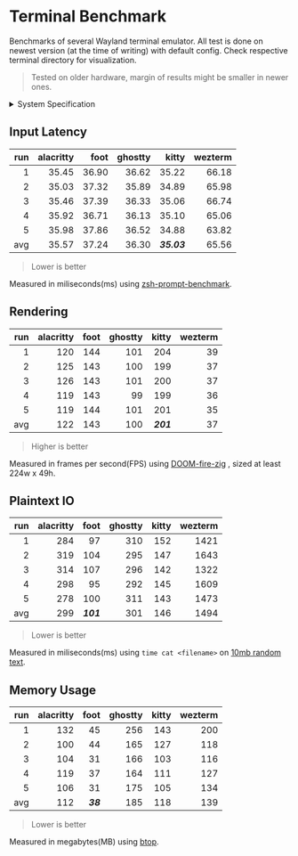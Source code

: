 # Terminal Benchmark

Benchmarks of several Wayland terminal emulator. All test is done on newest
version (at the time of writing) with default config. Check respective terminal
directory for visualization.

> Tested on older hardware, margin of results might be smaller in newer ones.

<details>
<summary>System Specification</summary>

```txt
Host: 2350B67 (ThinkPad T430)
OS: Arch Linux x86_64
Kernel: Linux 6.12.6-arch1-1
WM: Hyprland (Wayland)
Shell: zsh 5.9
CPU: Intel(R) Core(TM) i7-3632QM (8) @ 3.20 GHz - 48.0°C
GPU: Intel 3rd Gen Graphics Controller @ 1.15 GHz [Integrated]
Memory: 15.44 GiB
```

</details>

## Input Latency

| run | alacritty |  foot | ghostty |       kitty | wezterm |
|----:|----------:|------:|--------:|------------:|--------:|
|   1 |     35.45 | 36.90 |   36.62 |       35.22 |   66.18 |
|   2 |     35.03 | 37.32 |   35.89 |       34.89 |   65.98 |
|   3 |     35.46 | 37.39 |   36.33 |       35.06 |   66.74 |
|   4 |     35.92 | 36.71 |   36.13 |       35.10 |   65.06 |
|   5 |     35.98 | 37.86 |   36.52 |       34.88 |   63.82 |
| avg |     35.57 | 37.24 |   36.30 | **_35.03_** |   65.56 |

> Lower is better

Measured in miliseconds(ms) using [zsh-prompt-benchmark](https://github.com/romkatv/zsh-prompt-benchmark).

## Rendering

| run | alacritty | foot | ghostty |     kitty | wezterm |
|----:|----------:|-----:|--------:|----------:|--------:|
|   1 |       120 |  144 |     101 |       204 |      39 |
|   2 |       125 |  143 |     100 |       199 |      37 |
|   3 |       126 |  143 |     101 |       200 |      37 |
|   4 |       119 |  143 |      99 |       199 |      36 |
|   5 |       119 |  144 |     101 |       201 |      35 |
| avg |       122 |  143 |     100 | **_201_** |      37 |

> Higher is better

Measured in frames per second(FPS) using [DOOM-fire-zig](https://github.com/const-void/DOOM-fire-zig)
, sized at least 224w x 49h.

## Plaintext IO

| run | alacritty |      foot | ghostty | kitty | wezterm |
|----:|----------:|----------:|--------:|------:|--------:|
|   1 |       284 |        97 |     310 |   152 |    1421 |
|   2 |       319 |       104 |     295 |   147 |    1643 |
|   3 |       314 |       107 |     296 |   142 |    1322 |
|   4 |       298 |        95 |     292 |   145 |    1609 |
|   5 |       278 |       100 |     311 |   143 |    1473 |
| avg |       299 | **_101_** |     301 |   146 |    1494 |

> Lower is better

Measured in miliseconds(ms) using `time cat <filename>` on [10mb random text](./test/10mb.txt).

## Memory Usage

| run | alacritty |     foot | ghostty | kitty | wezterm |
|----:|----------:|---------:|--------:|------:|--------:|
|   1 |       132 |       45 |     256 |   143 |     200 |
|   2 |       100 |       44 |     165 |   127 |     118 |
|   3 |       104 |       31 |     166 |   103 |     116 |
|   4 |       119 |       37 |     164 |   111 |     127 |
|   5 |       106 |       31 |     175 |   105 |     134 |
| avg |       112 | **_38_** |     185 |   118 |     139 |

> Lower is better

Measured in megabytes(MB) using [btop](https://github.com/aristocratos/btop).
